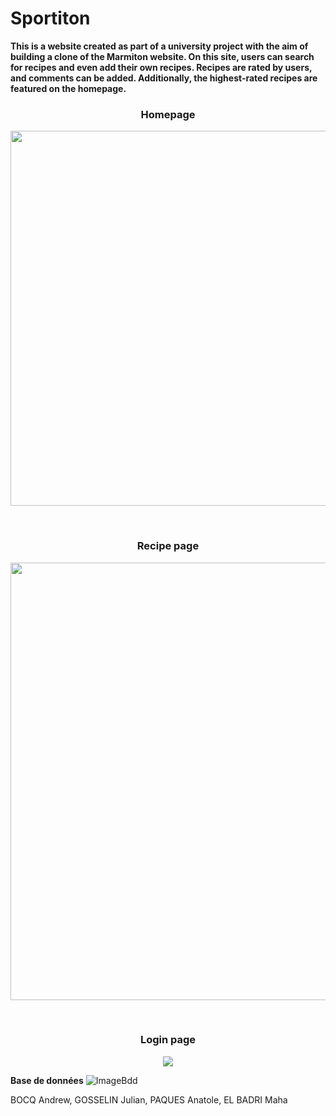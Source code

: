 # Sportiton

<b>
This is a website created as part of a university project with the aim of building a clone of the Marmiton website. On this site, users can search for recipes and even add their own recipes. Recipes are rated by users, and comments can be added. Additionally, the highest-rated recipes are featured on the homepage.
</b>


<h3 align="center">Homepage</h3>
<p align="center">
<img src="https://raw.githubusercontent.com/Anatpqs/MarmitonDuPauvre/main/Images/sportiton.PNG" width="600" >
</p>
<br>
<h3 align="center">Recipe page</h3>
<p align="center">
<img src="https://raw.githubusercontent.com/Anatpqs/MarmitonDuPauvre/main/Images/recette_cookie.png" width="700">
</p>
<br>
<h3 align="center">Login page</h3>
<p align="center">
<img src="https://raw.githubusercontent.com/Anatpqs/MarmitonDuPauvre/main/Images/page_login.png" >
</p>


**Base de données**
![ImageBdd](https://raw.githubusercontent.com/Anatpqs/MarmitonDuPauvre/main/bdd/Bdd.png)


BOCQ Andrew, GOSSELIN Julian, PAQUES Anatole, EL BADRI Maha 

